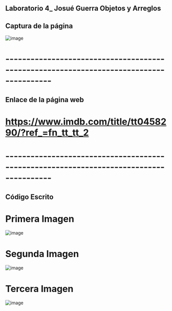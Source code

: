 ## Laboratorio 4_ Josué Guerra Objetos y Arreglos
## Captura de la página
![image](https://github.com/user-attachments/assets/6a745969-25dd-4a40-a9e6-0b1845f95c27)
# --------------------------------------------------------------------------------------- #
## Enlace de la página web
# https://www.imdb.com/title/tt0458290/?ref_=fn_tt_tt_2 

# --------------------------------------------------------------------------------------- #
## Código Escrito
# Primera Imagen
![image](https://github.com/user-attachments/assets/3b70aad5-9aa0-4349-8d53-d97dd7e68431)

# Segunda Imagen
![image](https://github.com/user-attachments/assets/8e3ca984-c5f1-4923-8628-be3f4bcd2441)

# Tercera Imagen 
![image](https://github.com/user-attachments/assets/9a33bfbf-8fba-4bab-bfa8-5b5b3702c87f)


